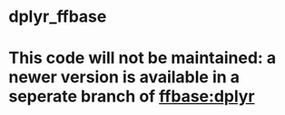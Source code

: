 dplyr_ffbase
============

# This code will not be maintained:  a newer version is available in a seperate branch of [ffbase:dplyr](https://github.com/edwindj/ffbase/tree/dplyr)
